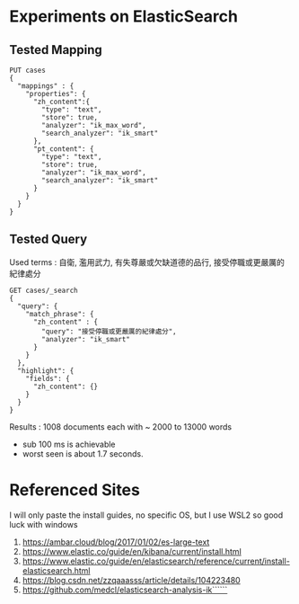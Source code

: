 # Experiments on ElasticSearch

## Tested Mapping

```
PUT cases
{
  "mappings" : {
    "properties": {
      "zh_content":{
        "type": "text",
        "store": true,
        "analyzer": "ik_max_word",
        "search_analyzer": "ik_smart"
      },
      "pt_content": {
        "type": "text",
        "store": true,
        "analyzer": "ik_max_word",
        "search_analyzer": "ik_smart"
      }
    }
  }
}
```

## Tested Query

Used terms : 自衛, 濫用武力, 有失尊嚴或欠缺道德的品行, 接受停職或更嚴厲的紀律處分

```
GET cases/_search
{
  "query": {
    "match_phrase": {
      "zh_content" : {
        "query": "接受停職或更嚴厲的紀律處分",
        "analyzer": "ik_smart"
      }
    }
  },
  "highlight": {
    "fields": {
      "zh_content": {}
    }
  }
}
```

Results :
1008 documents each with ~ 2000 to 13000 words

- sub 100 ms is achievable
- worst seen is about 1.7 seconds.

# Referenced Sites

I will only paste the install guides, no specific OS, but I use WSL2 so good luck with windows

1. https://ambar.cloud/blog/2017/01/02/es-large-text
2. https://www.elastic.co/guide/en/kibana/current/install.html
3. https://www.elastic.co/guide/en/elasticsearch/reference/current/install-elasticsearch.html
4. https://blog.csdn.net/zzqaaasss/article/details/104223480
5. https://github.com/medcl/elasticsearch-analysis-ik``````
